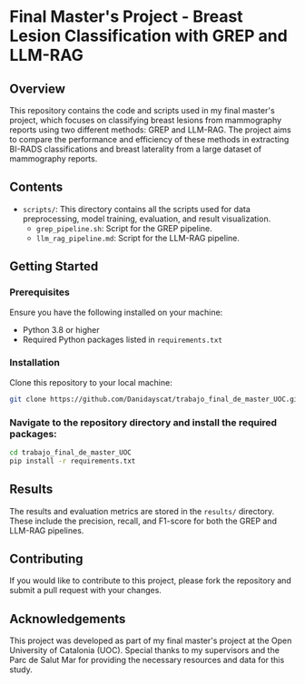# Final Master's Project - Breast Lesion Classification with GREP and LLM-RAG

## Overview

This repository contains the code and scripts used in my final master's project, which focuses on classifying breast lesions from mammography reports using two different methods: GREP and LLM-RAG. The project aims to compare the performance and efficiency of these methods in extracting BI-RADS classifications and breast laterality from a large dataset of mammography reports.

## Contents

- `scripts/`: This directory contains all the scripts used for data preprocessing, model training, evaluation, and result visualization.
  - `grep_pipeline.sh`: Script for the GREP pipeline.
  - `llm_rag_pipeline.md`: Script for the LLM-RAG pipeline.

## Getting Started

### Prerequisites

Ensure you have the following installed on your machine:

- Python 3.8 or higher
- Required Python packages listed in `requirements.txt`

### Installation

Clone this repository to your local machine:

```bash
git clone https://github.com/Danidayscat/trabajo_final_de_master_UOC.git
```

### Navigate to the repository directory and install the required packages:

```bash
cd trabajo_final_de_master_UOC
pip install -r requirements.txt
```

## Results

The results and evaluation metrics are stored in the `results/` directory. These include the precision, recall, and F1-score for both the GREP and LLM-RAG pipelines.

## Contributing

If you would like to contribute to this project, please fork the repository and submit a pull request with your changes.

## Acknowledgements

This project was developed as part of my final master's project at the Open University of Catalonia (UOC). Special thanks to my supervisors and the Parc de Salut Mar for providing the necessary resources and data for this study.


